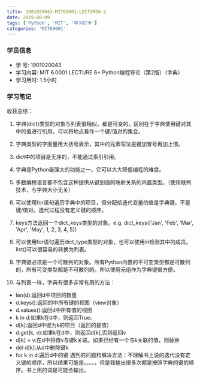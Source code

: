 ```yaml
---
title: 1901020043-MIT60001-LECTURE6-2
date: 2019-08-09
tags: ['Python', 'MIT', '学习打卡']
categories: 'MIT60001'
---
```


### 学员信息

- 学    号: 1901020043
- 学习内容: MIT 6.0001 LECTURE 6+ Python编程导论（第2版）（字典）
- 学习用时: 1.5小时

### 学习笔记

收获总结：

1. 字典(dict)类型的对象与列表很相似，都是可变的，区别在于字典使用键对其中的值进行引用，可以将地点看作一个键/值对的集合。

2. 字典类型的字面量用大括号表示，其中的元素写法是键加冒号再加上值。

3. dict中的项目是无序的，不能通过索引引用。

4. 字典是Python最强大的功能之一，它可以大大降低编程的难度。

5. 多数编程语言都不包含这种提供从键到值的映射关系的内置类型。（使用散列技术，与字典大小无关）

6. 可以使用for语句遍历字典中的项目，但分配给迭代变量的值是字典键，不是键/值对。迭代过程没有定义键的顺序。

7. keys方法返回一个dict_keys类型的对象。e.g. dict_keys(['Jan', 'Feb', 'Mar', 'Apr', 'May', 1, 2, 3, 4, 5])

8. 可以使用for语句遍历dict_type类型的对象，也可以使用in检测其中的成员。list()可以很容易的转换为列表。

9. 字典键必须是一个可散列的对象。所有Python内置的不可变类型都是可散列的，所有可变类型都是不可散列的。所以使用元组作为字典键很方便。

10. 与列表一样，字典有很多非常有用的方法：
   - len(d):返回d中项目的数量
   - d.keys():返回的中所有键的视图（view对象）
   - d.values():返回d中所有值的视图
   - k in d:如果k在d中，则返回True。
   - d[k]:返回d中键为k的项目（返回的是值）
   - d.get(k, v):如果k在d中，则返回d[k],否则返回v
   - d[k] = v:在d中将值v与键k关联。如果已经有一个与k关联的值，则替换
   - del d[k]:从d中删除键k
   - for k in d:遍历d中的键
遇到的问题和解决方法：不理解书上说的迭代没有定义键的顺序，所以结果可能是。。。。，但是我输出很多次都是按照字典的键的顺序。书上用的词是可能会输出。
